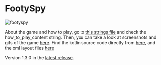 # FootySpy
![footyspy](https://github.com/MohamedFarouk94/FootySpy/assets/74254555/e37eaca1-fc60-4746-96af-05e0c4c15d2b)

About the game and how to play, go to [this strings file](https://github.com/MohamedFarouk94/FootySpy/blob/main/app/src/main/res/values/strings.xml#L81) and check the how_to_play_content string.
Then, you can take a look at screenshots and gifs of the game [here](https://github.com/MohamedFarouk94/FootySpy/tree/main/screenshots).
Find the kotlin source code directly from [here](https://github.com/MohamedFarouk94/FootySpy/tree/main/app/src/main/java/com/example/footyspy), and the xml layout files [here](https://github.com/MohamedFarouk94/FootySpy/tree/main/app/src/main/res/layout)

Version 1.3.0 in the [latest release](https://github.com/MohamedFarouk94/FootySpy/releases/tag/v1.3.0).
